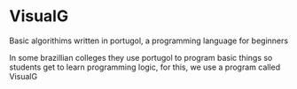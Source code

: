 # VisualG
Basic algorithims written in portugol, a programming language for beginners

In some brazillian colleges they use portugol to program basic things so students get to learn programming logic,
for this, we use a program called VisualG
